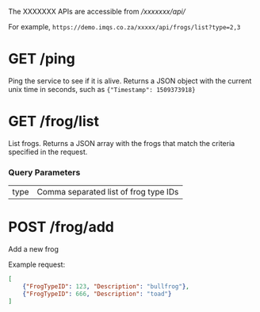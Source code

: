 The XXXXXXX APIs are accessible from _/xxxxxxx/api/_

For example, `https://demo.imqs.co.za/xxxxx/api/frogs/list?type=2,3`

# GET /ping
Ping the service to see if it is alive. Returns a JSON object with the current unix time in seconds, such as `{"Timestamp": 1509373918}`

# GET /frog/list
List frogs. Returns a JSON array with the frogs that match the criteria specified in the request.

### Query Parameters
|            |                   |
| ---------- | ----------------- |
| type       | Comma separated list of frog type IDs |

# POST /frog/add
Add a new frog

Example request:
```json
[
    {"FrogTypeID": 123, "Description": "bullfrog"},
    {"FrogTypeID": 666, "Description": "toad"}
]
```